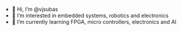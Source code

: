 - 👋 Hi, I’m @vjsubas
- 👀 I’m interested in embedded systems, robotics and electronics
- 🌱 I’m currently learning FPGA, micro controllers, electronics and AI


<!---
vjsubas/vjsubas is a ✨ special ✨ repository because its `README.md` (this file) appears on your GitHub profile.
You can click the Preview link to take a look at your changes.
--->
